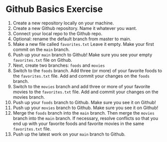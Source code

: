# Github Basics Exercise 

1. Create a new repository locally on your machine.
2. Create a new Github repository. Name it whatever you want.
3. Connect your local repo to the Github repo.
4. Optional: rename the default branch from master to main.
5. Make a new file called `favorites.txt`  Leave it empty. Make your first commit on the `main` branch.
6. Push up your `main` branch to Github! Make sure you see your empty `favorites.txt` file on Github.
7. Next, create two branches: `foods` and `movies`
8. Switch to the `foods` branch.  Add three (or more) of your favorite foods to the `favorites.txt` file.  Add and commit your changes on the `foods` branch.
9. Switch to the `movies` branch and add three or more of your favorite movies to the `favorites.txt` file.  Add and commit your changes on the movies branch.
10. Push up your `foods` branch to Github. Make sure you see it on Github!
11. Push up your `movies` branch to Github.  Make sure you see it on Github!
12. Merge the `foods` branch into the `main` branch.  Then merge the `movies` branch into the `main` branch.  If necessary, resolve conflicts so that you end up with your favorite foods and favorite movies in the same `favorites.txt` file. 
13. Push up the latest work on your `main` branch to Github.
